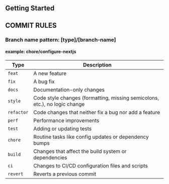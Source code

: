## Getting Started


## COMMIT RULES

### Branch name pattern: [type]/[branch-name]
#### example: chore/configure-nextjs

| Type       | Description                                                                 |
|------------|-----------------------------------------------------------------------------|
| `feat`     | A new feature                                                               |
| `fix`      | A bug fix                                                                   |
| `docs`     | Documentation-only changes                                                  |
| `style`    | Code style changes (formatting, missing semicolons, etc.), no logic change |
| `refactor` | Code changes that neither fix a bug nor add a feature                      |
| `perf`     | Performance improvements                                                    |
| `test`     | Adding or updating tests                                                    |
| `chore`    | Routine tasks like config updates or dependency bumps                       |
| `build`    | Changes that affect the build system or dependencies                        |
| `ci`       | Changes to CI/CD configuration files and scripts                            |
| `revert`   | Reverts a previous commit                

